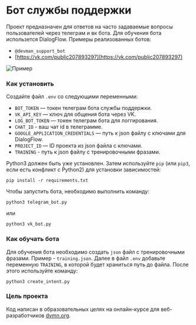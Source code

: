 # Бот службы поддержки

Проект предназначен для ответов на часто задаваемые вопросы пользователей через телеграм и вк бота. Для обучения бота использется DialogFlow. 
Примеры реализованных ботов:
- `@devman_support_bot`
- [https://vk.com/public207893297](https://vk.com/public207893297)

![Пример](https://media1.giphy.com/media/Rf44wbibAwBLbsmexH/giphy.gif?cid=790b7611ed4ea85b229c9505d657c792a18047fd37797072&rid=giphy.gif&ct=g)

### Как установить

Создайте файл `.env` со следующими переменными:

- `BOT_TOKEN` — токен телеграм бота службы поддержки.
- `VK_API_KEY` — ключ для общения бота через VK.
- `LOG_BOT_TOKEN` — токен телеграм бота для логгирования.
- `CHAT_ID` - ваш чат id в телеграмме.
- `GOOGLE_APPLICATION_CREDENTIALS` — путь к json файлу с ключами для DialogFlow.
- `PROJECT_ID` — ID проекта из json файла с ключами.
- `TRAINING` - путь к json файлу с тренировочными фразами.

Python3 должен быть уже установлен. 
Затем используйте `pip` (или `pip3`, если есть конфликт с Python2) для установки зависимостей:
```
pip install -r requirements.txt
```

Чтобы запустить бота, необходимо выполнить команду:
```
python3 telegram_bot.py
```
или
```
python3 vk_bot.py
```

### Как обучать бота

Для обучения бота необходимо создать `json` файл с тренировочными фразами. Пример - `training.json`. Далее в файл `.env` добавьте переменную `TRAINING`, в которой будет храниться путь до файла.
После этого используйте команду:
```
python3 create_intent.py
```

### Цель проекта

Код написан в образовательных целях на онлайн-курсе для веб-разработчиков [dvmn.org](https://dvmn.org/).
